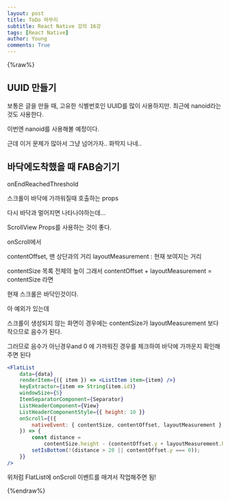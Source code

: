 ```yaml
---
layout: post
title: ToDo 마무리
subtitle: React Native 강의 16강
tags: [React Native]
author: Young
comments: True
---
```


{%raw%}

## UUID 만들기

보통은 글을 만들 때, 고유한 식별번호인 UUID를 많이 사용하지만.
최근에 nanoid라는 것도 사용한다.

이번엔 nanoid를 사용해볼 예정이다.

근데 이거 문제가 많아서 그냥 넘어가자.. 화딱지 나네..

## 바닥에도착했을 때 FAB숨기기

onEndReachedThreshold

스크롤이 바닥에 가까워질때 호출하는 props

다시 바닥과 멀어지면 나타나야하는데...

ScrollView Props를 사용하는 것이 좋다.

onScroll에서

contentOffset, 맨 상단과의 거리
layoutMeasurement : 현재 보여지는 거리

contentSize 목록 전체의 높이
그래서
contentOffset + layoutMeasurement = contentSize 라면

현재 스크롤은 바닥인것이다.

아 예외가 있는데

스크롤이 생성되지 않는 화면이 경우에는
contentSize가 layoutMeasurement 보다 작으므로
음수가 된다.

그러므로 음수가 아닌경우and 0 에 가까워진 경우를 체크하여
바닥에 가까운지 확인해주면 된다

```jsx
<FlatList
	data={data}
	renderItem={({ item }) => <ListItem item={item} />}
	keyExtractor={item => String(item.id)}
	windowSize={5}
	ItemSeparatorComponent={Separator}
	ListHeaderComponent={View}
	ListHeaderComponentStyle={{ height: 10 }}
	onScroll={({
		nativeEvent: { contentSize, contentOffset, layoutMeasurement },
	}) => {
		const distance =
			contentSize.height - (contentOffset.y + layoutMeasurement.height);
		setIsBottom(!(distance > 20 || contentOffset.y === 0));
	}}
/>
```

위처럼 FlatList에 onScroll 이벤트를 매겨서 작업해주면 됨!

{%endraw%}
